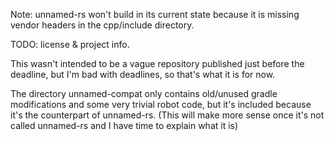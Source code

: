 Note: unnamed-rs won't build in its current state because it is missing vendor headers in the cpp/include directory.

TODO: license & project info.

This wasn't intended to be a vague repository published just before the deadline, but I'm bad with deadlines, so that's what it is for now. 

The directory unnamed-compat only contains old/unused gradle modifications and some very trivial robot code, but it's included because it's the counterpart of unnamed-rs. (This will make more sense once it's not called unnamed-rs and I have time to explain what it is)
